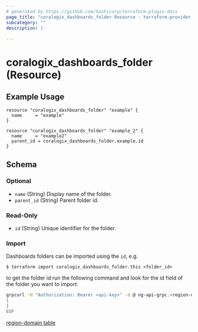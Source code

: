 ```yaml
---
# generated by https://github.com/hashicorp/terraform-plugin-docs
page_title: "coralogix_dashboards_folder Resource - terraform-provider-coralogix"
subcategory: ""
description: |-
  
---
```


# coralogix_dashboards_folder (Resource)

## Example Usage

```hcl
resource "coralogix_dashboards_folder" "example" {
  name     = "example"
}

resource "coralogix_dashboards_folder" "example_2" {
  name     = "example2"
  parent_id = coralogix_dashboards_folder.example.id
}
```



<!-- schema generated by tfplugindocs -->
## Schema

### Optional

- `name` (String) Display name of the folder.
- `parent_id` (String) Parent folder id.

### Read-Only

- `id` (String) Unique identifier for the folder.

### Import

Dashboards folders can be imported using the `id`, e.g.

```shell
$ terraform import coralogix_dashboards_folder.this <folder_id>
```

to get the folder id run the following command and look for the id field of the folder you want to import:
```sh
grpcurl -H "Authorization: Bearer <api-key>" -d @ ng-api-grpc.<region-domain>:443 com.coralogixapis.dashboards.v1.services.DashboardFoldersService/ListDashboardFolders <<EOF
{
}
EOF
```
[region-domain table](../index.md#region-domain-table)